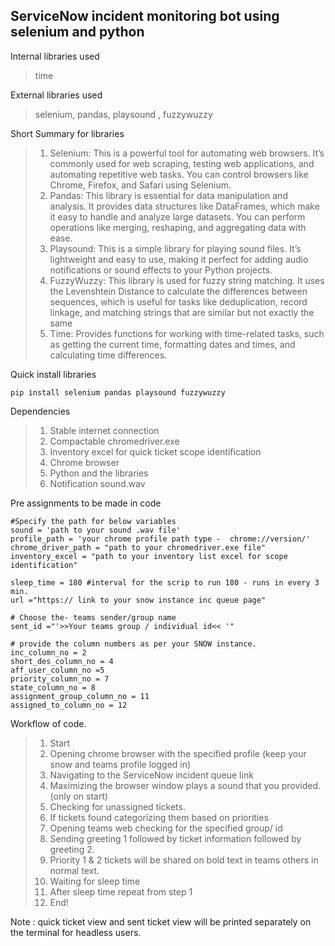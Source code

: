 ServiceNow incident monitoring bot using selenium and python
------------------------------------------------------------
Internal libraries used 

  >time

External libraries used

  >selenium, pandas, playsound , fuzzywuzzy

Short Summary for libraries
>1. Selenium: This is a powerful tool for automating web browsers. It’s commonly used for web scraping, testing web applications, and automating repetitive web tasks. 	You can control browsers like Chrome, Firefox, and Safari using Selenium.
>2. Pandas: This library is essential for data manipulation and analysis. It provides data structures like DataFrames, which make it easy to handle and analyze large 	datasets. You can perform operations like merging, reshaping, and aggregating data with ease.
>3. Playsound: This is a simple library for playing sound files. It’s lightweight and easy to use, making it perfect for adding audio notifications or sound effects to 	your Python projects.
>4. FuzzyWuzzy: This library is used for fuzzy string matching. It uses the Levenshtein Distance to calculate the differences between sequences, which is useful for 	tasks like deduplication, record linkage, and matching strings that are similar but not exactly the same
>5. Time: Provides functions for working with time-related tasks, such as getting the current time, formatting dates and times, and calculating time differences.


Quick install libraries 

	pip install selenium pandas playsound fuzzywuzzy

Dependencies
  
> 1. Stable internet connection
> 2. Compactable chromedriver.exe
> 3. Inventory excel for quick ticket scope identification
> 4. Chrome browser
> 5. Python and the libraries
> 6. Notification sound.wav 

Pre assignments to be made in code

	#Specify the path for below variables
	sound = 'path to your sound .wav file'
	profile_path = 'your chrome profile path type -  chrome://version/'
	chrome_driver_path = "path to your chromedriver.exe file"
	inventory_excel = "path to your inventory list excel for scope identification"

	sleep_time = 180 #interval for the scrip to run 180 - runs in every 3 min.
	url ="https:// link to your snow instance inc queue page"

	# Choose the- teams sender/group name
	sent_id ="'>>Your teams group / individual id<< '"

	# provide the column numbers as per your SNOW instance.
	inc_column_no = 2
	short_des_column_no = 4
	aff_user_column_no =5
	priority_column_no = 7
	state_column_no = 8
	assignment_group_column_no = 11
	assigned_to_column_no = 12

Workflow of code.

> 1. Start
> 2. Opening chrome browser with the specified profile (keep your snow and teams profile logged in)
> 3. Navigating to the ServiceNow incident queue link
> 4. Maximizing the browser window plays a sound that you provided.(only on start)
> 5. Checking for unassigned tickets.
> 6. If tickets found categorizing them based on priorities
> 7. Opening teams web checking for the specified group/ id 
> 8. Sending greeting 1 followed by ticket information followed by greeting 2.
> 9. Priority 1 & 2 tickets will be shared on bold text in teams others in normal text.
> 10. Waiting for sleep time 
> 11. After sleep time repeat from step 1
> 12. End!

Note : quick ticket view and sent ticket view will be printed separately on the terminal for headless users.
